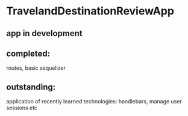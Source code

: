 # TravelandDestinationReviewApp


## app in development

## completed:
routes, basic sequelizer

## outstanding:

application of recently learned technologies: handlebars, manage user sessions etc

